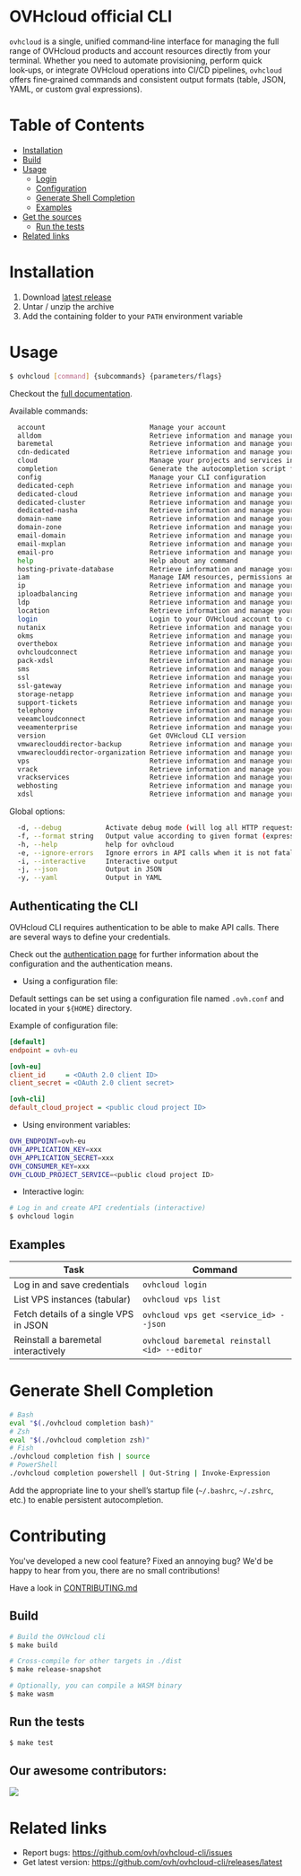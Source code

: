 # OVHcloud official CLI

`ovhcloud` is a single, unified command‑line interface for managing the full range of OVHcloud products and account resources directly from your terminal. Whether you need to automate provisioning, perform quick look‑ups, or integrate OVHcloud operations into CI/CD pipelines, `ovhcloud` offers fine‑grained commands and consistent output formats (table, JSON, YAML, or custom gval expressions).

# Table of Contents

- [Installation](#installation)
- [Build](#build)
- [Usage](#usage)
    - [Login](#login)
    - [Configuration](#configuration)
    - [Generate Shell Completion](#generate-shell-completion)
    - [Examples](#examples)
- [Get the sources](#get-the-sources)
    - [Run the tests](#run-the-tests)
- [Related links](#related-links)

# Installation

1. Download [latest release](https://github.com/ovh/ovhcloud-cli/releases/latest)
2. Untar / unzip the archive
3. Add the containing folder to your `PATH` environment variable

# Usage

```bash
$ ovhcloud [command] {subcommands} {parameters/flags}
```

Checkout the [full documentation](./doc/ovhcloud.md).

Available commands:
```bash
  account                          Manage your account
  alldom                           Retrieve information and manage your AllDom services
  baremetal                        Retrieve information and manage your baremetal services
  cdn-dedicated                    Retrieve information and manage your dedicated CDN services
  cloud                            Manage your projects and services in the Public Cloud universe
  completion                       Generate the autocompletion script for the specified shell
  config                           Manage your CLI configuration
  dedicated-ceph                   Retrieve information and manage your Dedicated Ceph services
  dedicated-cloud                  Retrieve information and manage your DedicatedCloud services
  dedicated-cluster                Retrieve information and manage your DedicatedCluster services
  dedicated-nasha                  Retrieve information and manage your Dedicated NasHA services
  domain-name                      Retrieve information and manage your domain names
  domain-zone                      Retrieve information and manage your domain zones
  email-domain                     Retrieve information and manage your Email Domain services
  email-mxplan                     Retrieve information and manage your Email MXPlan services
  email-pro                        Retrieve information and manage your EmailPro services
  help                             Help about any command
  hosting-private-database         Retrieve information and manage your HostingPrivateDatabase services
  iam                              Manage IAM resources, permissions and policies
  ip                               Retrieve information and manage your Ip services
  iploadbalancing                  Retrieve information and manage your IpLoadbalancing services
  ldp                              Retrieve information and manage your Ldp services
  location                         Retrieve information and manage your Location services
  login                            Login to your OVHcloud account to create API credentials
  nutanix                          Retrieve information and manage your Nutanix services
  okms                             Retrieve information and manage your OKMS services
  overthebox                       Retrieve information and manage your OverTheBox services
  ovhcloudconnect                  Retrieve information and manage your OvhCloudConnect services
  pack-xdsl                        Retrieve information and manage your PackXDSL services
  sms                              Retrieve information and manage your SMS services
  ssl                              Retrieve information and manage your SSL services
  ssl-gateway                      Retrieve information and manage your SSL Gateway services
  storage-netapp                   Retrieve information and manage your Storage NetApp services
  support-tickets                  Retrieve information and manage your support tickets
  telephony                        Retrieve information and manage your Telephony services
  veeamcloudconnect                Retrieve information and manage your VeeamCloudConnect services
  veeamenterprise                  Retrieve information and manage your VeeamEnterprise services
  version                          Get OVHcloud CLI version
  vmwareclouddirector-backup       Retrieve information and manage your VmwareCloudDirectorBackup services
  vmwareclouddirector-organization Retrieve information and manage your VmwareCloudDirector Organizations
  vps                              Retrieve information and manage your VPS services
  vrack                            Retrieve information and manage your vRack services
  vrackservices                    Retrieve information and manage your vRackServices services
  webhosting                       Retrieve information and manage your WebHosting services
  xdsl                             Retrieve information and manage your XDSL services
```

Global options:

```bash
  -d, --debug           Activate debug mode (will log all HTTP requests details)
  -f, --format string   Output value according to given format (expression using gval format)
  -h, --help            help for ovhcloud
  -e, --ignore-errors   Ignore errors in API calls when it is not fatal to the execution
  -i, --interactive     Interactive output
  -j, --json            Output in JSON
  -y, --yaml            Output in YAML
```

## Authenticating the CLI

OVHcloud CLI requires authentication to be able to make API calls. There are several ways to define your credentials.

Check out the [authentication page](./doc/authentication.md) for further information about the configuration and the authentication means.

* Using a configuration file:

Default settings can be set using a configuration file named `.ovh.conf` and located in your `${HOME}` directory.

Example of configuration file:

```ini
[default]
endpoint = ovh-eu

[ovh-eu]
client_id     = <OAuth 2.0 client ID>
client_secret = <OAuth 2.0 client secret>

[ovh-cli]
default_cloud_project = <public cloud project ID>
```

* Using environment variables:

```bash
OVH_ENDPOINT=ovh-eu
OVH_APPLICATION_KEY=xxx
OVH_APPLICATION_SECRET=xxx
OVH_CONSUMER_KEY=xxx
OVH_CLOUD_PROJECT_SERVICE=<public cloud project ID> 
```

* Interactive login:
```bash
# Log in and create API credentials (interactive)
$ ovhcloud login
```

## Examples

| Task                                  | Command                                         |
| ------------------------------------- | ----------------------------------------------- |
| Log in and save credentials           | `ovhcloud login`                                |
| List VPS instances (tabular)          | `ovhcloud vps list`                             |
| Fetch details of a single VPS in JSON | `ovhcloud vps get <service_id> --json`          |
| Reinstall a baremetal interactively   | `ovhcloud baremetal reinstall <id> --editor`    |

# Generate Shell Completion

```bash
# Bash
eval "$(./ovhcloud completion bash)"
# Zsh
eval "$(./ovhcloud completion zsh)"
# Fish
./ovhcloud completion fish | source
# PowerShell
./ovhcloud completion powershell | Out-String | Invoke-Expression
```

Add the appropriate line to your shell’s startup file (`~/.bashrc`, `~/.zshrc`, etc.) to enable persistent autocompletion.

# Contributing

You've developed a new cool feature? Fixed an annoying bug? We'd be happy to hear from you, there are no small contributions!
 
Have a look in [CONTRIBUTING.md](https://github.com/ovh/ovhcloud-cli/blob/master/CONTRIBUTING.md)

## Build

```bash
# Build the OVHcloud cli
$ make build

# Cross-compile for other targets in ./dist
$ make release-snapshot

# Optionally, you can compile a WASM binary
$ make wasm
```

## Run the tests

```bash
$ make test
```

## Our awesome contributors:

<a href="https://github.com/ovh/ovhcloud-cli/graphs/contributors">
  <img src="https://contrib.rocks/image?repo=ovh/ovhcloud-cli" />
</a>


# Related links
 
 * Report bugs: https://github.com/ovh/ovhcloud-cli/issues
 * Get latest version: https://github.com/ovh/ovhcloud-cli/releases/latest
